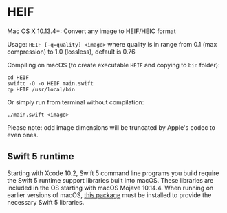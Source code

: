 # HEIF
Mac OS X 10.13.4+: Convert any image to HEIF/HEIC format

Usage: ```HEIF [-q=quality] <image>```
where quality is in range from 0.1 (max compression) to 1.0 (lossless), default is 0.76

Compiling on macOS (to create executable `HEIF` and copying to `bin` folder):

    cd HEIF
    swiftc -O -o HEIF main.swift
    cp HEIF /usr/local/bin

Or simply run from terminal without compilation:

    ./main.swift <image>

Please note: odd image dimensions will be truncated by Apple's codec to even ones. 

## Swift 5 runtime

Starting with Xcode 10.2, Swift 5 command line programs you build require the Swift 5 runtime support libraries built into macOS. These libraries are included in the OS starting with macOS Mojave 10.14.4. When running on earlier versions of macOS, [this package](https://support.apple.com/kb/DL1998?locale=en_US) must be installed to provide the necessary Swift 5 libraries.
